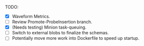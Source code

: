 TODO:
- [X] Waveform Metrics.
- [ ] Review Promote-ProbeInsertion branch.
- [X] (Needs testing) Minion task-queuing.
- [ ] Switch to external blobs to finalize the schemas.
- [ ] Potentially move more work into Dockerfile to speed up startup.